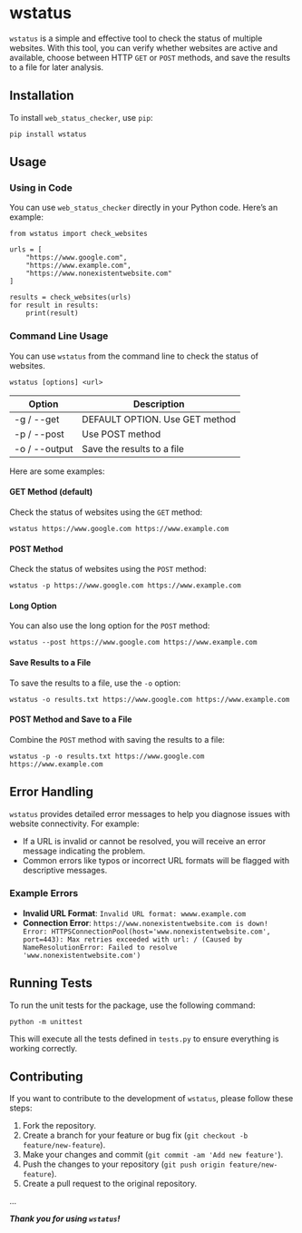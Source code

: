 # wstatus

`wstatus` is a simple and effective tool to check the status of multiple websites. With this tool, you can verify whether websites are active and available, choose between HTTP `GET` or `POST` methods, and save the results to a file for later analysis.

## Installation

To install `web_status_checker`, use `pip`:

    pip install wstatus


## Usage

### Using in Code

You can use `web_status_checker` directly in your Python code. Here’s an example:

    from wstatus import check_websites
    
    urls = [
        "https://www.google.com",
        "https://www.example.com",
        "https://www.nonexistentwebsite.com"
    ]
    
    results = check_websites(urls)
    for result in results:
        print(result)

### Command Line Usage

You can use `wstatus` from the command line to check the status of websites. 

    wstatus [options] <url>

|  Option|  Description|
|--|--|
| -g / --get |  DEFAULT OPTION. Use GET method |
|-p / --post| Use POST method|
|-o / --output| Save the results to a file|

Here are some examples:

#### GET Method (default)

Check the status of websites using the `GET` method:

    wstatus https://www.google.com https://www.example.com

#### POST Method

Check the status of websites using the `POST` method:

    wstatus -p https://www.google.com https://www.example.com

#### Long Option

You can also use the long option for the `POST` method:

    wstatus --post https://www.google.com https://www.example.com

#### Save Results to a File

To save the results to a file, use the `-o` option:

    wstatus -o results.txt https://www.google.com https://www.example.com

#### POST Method and Save to a File

Combine the `POST` method with saving the results to a file:

    wstatus -p -o results.txt https://www.google.com https://www.example.com

## Error Handling

`wstatus` provides detailed error messages to help you diagnose issues with website connectivity. For example:

- If a URL is invalid or cannot be resolved, you will receive an error message indicating the problem.
- Common errors like typos or incorrect URL formats will be flagged with descriptive messages.

### Example Errors

- **Invalid URL Format**: `Invalid URL format: wwww.example.com`
- **Connection Error**: `https://www.nonexistentwebsite.com is down! Error: HTTPSConnectionPool(host='www.nonexistentwebsite.com', port=443): Max retries exceeded with url: / (Caused by NameResolutionError: Failed to resolve 'www.nonexistentwebsite.com')`

## Running Tests

To run the unit tests for the package, use the following command:

    python -m unittest

This will execute all the tests defined in `tests.py` to ensure everything is working correctly.

## Contributing

If you want to contribute to the development of `wstatus`, please follow these steps:

1.  Fork the repository.
2.  Create a branch for your feature or bug fix (`git checkout -b feature/new-feature`).
3.  Make your changes and commit (`git commit -am 'Add new feature'`).
4.  Push the changes to your repository (`git push origin feature/new-feature`).
5.  Create a pull request to the original repository.


...


***Thank you for using `wstatus`!***